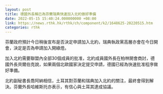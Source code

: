 ```yaml
---
layout: post
title: 德國外長稱已為芬蘭瑞典快速加入北約做好準備
date: 2022-05-15 15:40:24.000000000 +08:00
link: https://news.rthk.hk/rthk/ch/component/k2/1648625-20220515.htm
categories: rthk
---
```


芬蘭政府預計今日稍後宣布是否決定申請加入北約，瑞典執政黨高層亦會在今日開會，決定是否為申請加入開綠燈。

加入北約需要聯盟內全部30個成員的批准，北約成員國外長在柏林開會商討，德國外長貝爾伯克說，如果兩個北歐國家決定提交申請，德國已經為快速批准程序做好準備。

北約副秘書長喬阿納相信，土耳其對芬蘭和瑞典加入北約的關注，最終會得到解決。芬蘭外長哈維斯托亦表示，有信心與土耳其達成協議。
